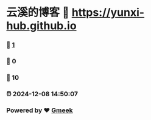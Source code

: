 # 云溪的博客 :link: https://yunxi-hub.github.io 
### :page_facing_up: [1](https://yunxi-hub.github.io/tag.html) 
### :speech_balloon: 0 
### :hibiscus: 10 
### :alarm_clock: 2024-12-08 14:50:07 
### Powered by :heart: [Gmeek](https://github.com/Meekdai/Gmeek)
